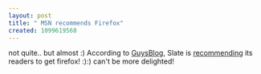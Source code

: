 ```yaml
--- 
layout: post
title: " MSN recommends Firefox"
created: 1099619568
---
```

not quite.. but almost :) According to <a href="http://swexegete.typepad.com/GuysBlog/">GuysBlog</a>, Slate is <a href="http://swexegete.typepad.com/GuysBlog/2004/07/look_who_is_rec.html">recommending</a> its readers to get firefox! :):) can't be more delighted!
